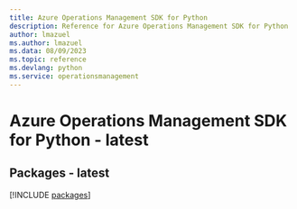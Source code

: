 ```yaml
---
title: Azure Operations Management SDK for Python
description: Reference for Azure Operations Management SDK for Python
author: lmazuel
ms.author: lmazuel
ms.data: 08/09/2023
ms.topic: reference
ms.devlang: python
ms.service: operationsmanagement
---
```

# Azure Operations Management SDK for Python - latest
## Packages - latest
[!INCLUDE [packages](operations-management-index.md)]